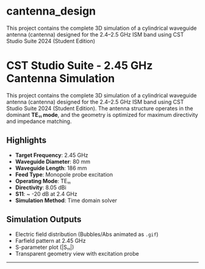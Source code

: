 # cantenna_design
This project contains the complete 3D simulation of a cylindrical waveguide antenna (cantenna) designed for the 2.4–2.5 GHz ISM band using CST Studio Suite 2024 (Student Edition)
# CST Studio Suite - 2.45 GHz Cantenna Simulation

This project contains the complete 3D simulation of a cylindrical waveguide antenna (cantenna) designed for the 2.4–2.5 GHz ISM band using CST Studio Suite 2024 (Student Edition). The antenna structure operates in the dominant **TE₁₁ mode**, and the geometry is optimized for maximum directivity and impedance matching.

## Highlights
- **Target Frequency**: 2.45 GHz
- **Waveguide Diameter**: 80 mm
- **Waveguide Length**: 186 mm
- **Feed Type**: Monopole probe excitation
- **Operating Mode**: TE₁₁
- **Directivity**: 8.05 dBi
- **S11**: ~ -20 dB at 2.4 GHz
- **Simulation Method**: Time domain solver

## Simulation Outputs
- Electric field distribution (Bubbles/Abs animated as `.gif`)
- Farfield pattern at 2.45 GHz
- S-parameter plot (|S₁₁|)
- Transparent geometry view with excitation probe




---


